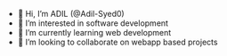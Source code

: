 - 👋 Hi, I’m ADIL  (@Adil-Syed0)
- 👀 I’m interested in software development
- 🌱 I’m currently learning web development
- 💞️ I’m looking to collaborate on webapp based projects


<!---
Adil-Syed0/Adil-Syed0 is a ✨ special ✨ repository because its `README.md` (this file) appears on your GitHub profile.
You can click the Preview link to take a look at your changes.
--->
